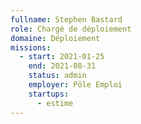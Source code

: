 ```yaml
---
fullname: Stephen Bastard
role: Chargé de déploiement
domaine: Déploiement
missions:
  - start: 2021-01-25
    end: 2021-08-31
    status: admin
    employer: Pôle Emploi
    startups:
      - estime
---
```

